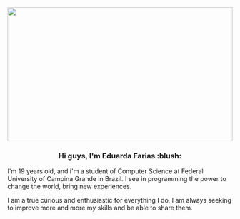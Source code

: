 
<img src="https://user-images.githubusercontent.com/97049617/195964175-60bb039a-15ce-4d69-9c73-1b18b628087b.gif" width="100%" height="300px"/>

<h3 align="center">
Hi guys, I'm Eduarda Farias :blush:
</h3>
I'm 19 years old, and i'm a student of Computer Science at Federal University of Campina Grande in Brazil.
I see in programming the power to change the world, bring new experiences.

I am a true curious and enthusiastic for everything I do, I am always seeking to improve more and more my skills and be able to share them.
